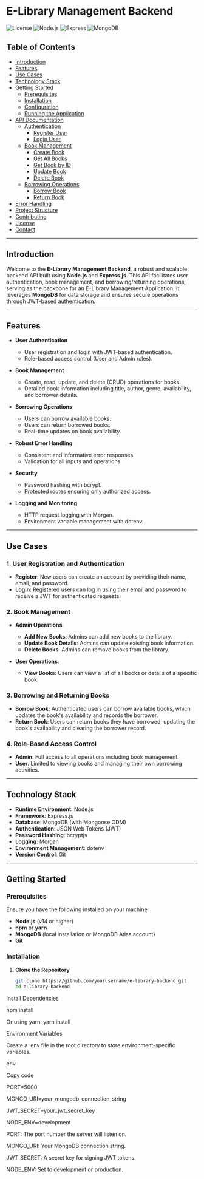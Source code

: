 # E-Library Management Backend

![License](https://img.shields.io/badge/license-MIT-blue.svg)
![Node.js](https://img.shields.io/badge/node.js-v14.0.0-green.svg)
![Express](https://img.shields.io/badge/express-v4.18.2-brightgreen.svg)
![MongoDB](https://img.shields.io/badge/mongodb-v7.2.2-green.svg)

## Table of Contents

- [Introduction](#introduction)
- [Features](#features)
- [Use Cases](#use-cases)
- [Technology Stack](#technology-stack)
- [Getting Started](#getting-started)
  - [Prerequisites](#prerequisites)
  - [Installation](#installation)
  - [Configuration](#configuration)
  - [Running the Application](#running-the-application)
- [API Documentation](#api-documentation)
  - [Authentication](#authentication)
    - [Register User](#register-user)
    - [Login User](#login-user)
  - [Book Management](#book-management)
    - [Create Book](#create-book)
    - [Get All Books](#get-all-books)
    - [Get Book by ID](#get-book-by-id)
    - [Update Book](#update-book)
    - [Delete Book](#delete-book)
  - [Borrowing Operations](#borrowing-operations)
    - [Borrow Book](#borrow-book)
    - [Return Book](#return-book)
- [Error Handling](#error-handling)
- [Project Structure](#project-structure)
- [Contributing](#contributing)
- [License](#license)
- [Contact](#contact)

---

## Introduction

Welcome to the **E-Library Management Backend**, a robust and scalable backend API built using **Node.js** and **Express.js**. This API facilitates user authentication, book management, and borrowing/returning operations, serving as the backbone for an E-Library Management Application. It leverages **MongoDB** for data storage and ensures secure operations through JWT-based authentication.

---

## Features

- **User Authentication**
  - User registration and login with JWT-based authentication.
  - Role-based access control (User and Admin roles).

- **Book Management**
  - Create, read, update, and delete (CRUD) operations for books.
  - Detailed book information including title, author, genre, availability, and borrower details.

- **Borrowing Operations**
  - Users can borrow available books.
  - Users can return borrowed books.
  - Real-time updates on book availability.

- **Robust Error Handling**
  - Consistent and informative error responses.
  - Validation for all inputs and operations.

- **Security**
  - Password hashing with bcrypt.
  - Protected routes ensuring only authorized access.

- **Logging and Monitoring**
  - HTTP request logging with Morgan.
  - Environment variable management with dotenv.

---

## Use Cases

### 1. User Registration and Authentication

- **Register**: New users can create an account by providing their name, email, and password.
- **Login**: Registered users can log in using their email and password to receive a JWT for authenticated requests.

### 2. Book Management

- **Admin Operations**:
  - **Add New Books**: Admins can add new books to the library.
  - **Update Book Details**: Admins can update existing book information.
  - **Delete Books**: Admins can remove books from the library.

- **User Operations**:
  - **View Books**: Users can view a list of all books or details of a specific book.

### 3. Borrowing and Returning Books

- **Borrow Book**: Authenticated users can borrow available books, which updates the book's availability and records the borrower.
- **Return Book**: Users can return books they have borrowed, updating the book's availability and clearing the borrower record.

### 4. Role-Based Access Control

- **Admin**: Full access to all operations including book management.
- **User**: Limited to viewing books and managing their own borrowing activities.

---

## Technology Stack

- **Runtime Environment**: Node.js
- **Framework**: Express.js
- **Database**: MongoDB (with Mongoose ODM)
- **Authentication**: JSON Web Tokens (JWT)
- **Password Hashing**: bcryptjs
- **Logging**: Morgan
- **Environment Management**: dotenv
- **Version Control**: Git

---

## Getting Started

### Prerequisites

Ensure you have the following installed on your machine:

- **Node.js** (v14 or higher)
- **npm** or **yarn**
- **MongoDB** (local installation or MongoDB Atlas account)
- **Git**

### Installation

1. **Clone the Repository**

   ```bash
   git clone https://github.com/yourusername/e-library-backend.git
   cd e-library-backend
Install Dependencies

npm install

Or using yarn:
yarn install


Environment Variables

Create a .env file in the root directory to store environment-specific variables.

env

Copy code

PORT=5000

MONGO_URI=your_mongodb_connection_string

JWT_SECRET=your_jwt_secret_key

NODE_ENV=development

PORT: The port number the server will listen on.

MONGO_URI: Your MongoDB connection string.

JWT_SECRET: A secret key for signing JWT tokens.

NODE_ENV: Set to development or production.
